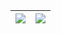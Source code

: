 |![](https://github-readme-stats.vercel.app/api?username=miZyind&show_icons=true&include_all_commits=true&theme=ayu-mirage&hide_title=true&hide_border=true)|![](https://github-readme-stats.vercel.app/api/top-langs/?username=miZyind&layout=compact&theme=ayu-mirage&hide_border=true)|
| ------------- | ------------- |
